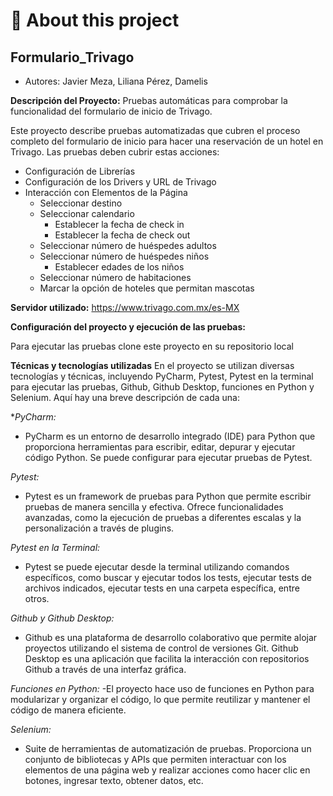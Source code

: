 # 🚀 About this project
## Formulario_Trivago
- Autores: Javier Meza, Liliana Pérez, Damelis 

**Descripción del Proyecto:** Pruebas automáticas para comprobar la funcionalidad del formulario de inicio de Trivago.

Este proyecto describe pruebas automatizadas que cubren el proceso completo del formulario de inicio para hacer una reservación de un hotel en Trivago. Las pruebas deben cubrir estas acciones:

- Configuración de Librerías
- Configuración de los Drivers y URL de Trivago
- Interacción con Elementos de la Página
    - Seleccionar destino
    - Seleccionar calendario
        - Establecer la fecha de check in
        - Establecer la fecha de check out
    - Seleccionar número de huéspedes adultos
    - Seleccionar número de huéspedes niños
        - Establecer edades de los niños
    - Seleccionar número de habitaciones
    - Marcar la opción de hoteles que permitan mascotas

**Servidor utilizado:** https://www.trivago.com.mx/es-MX

**Configuración del proyecto y ejecución de las pruebas:** 

Para ejecutar las pruebas clone este proyecto en su repositorio local

**Técnicas y tecnologías utilizadas**
En el proyecto se utilizan diversas tecnologías y técnicas, incluyendo PyCharm, Pytest, Pytest en la terminal para ejecutar las pruebas, Github, Github Desktop, funciones en Python y Selenium. Aquí hay una breve descripción de cada una:

**PyCharm:*
- PyCharm es un entorno de desarrollo integrado (IDE) para Python que proporciona herramientas para escribir, editar, depurar y ejecutar código Python. Se puede configurar para ejecutar pruebas de Pytest.

*Pytest:*
- Pytest es un framework de pruebas para Python que permite escribir pruebas de manera sencilla y efectiva. Ofrece funcionalidades avanzadas, como la ejecución de pruebas a diferentes escalas y la personalización a través de plugins.

*Pytest en la Terminal:*
- Pytest se puede ejecutar desde la terminal utilizando comandos específicos, como buscar y ejecutar todos los tests, ejecutar tests de archivos indicados, ejecutar tests en una carpeta específica, entre otros.

*Github y Github Desktop:*
- Github es una plataforma de desarrollo colaborativo que permite alojar proyectos utilizando el sistema de control de versiones Git. Github Desktop es una aplicación que facilita la interacción con repositorios Github a través de una interfaz gráfica.

*Funciones en Python:*
-El proyecto hace uso de funciones en Python para modularizar y organizar el código, lo que permite reutilizar y mantener el código de manera eficiente.

*Selenium:*
- Suite de herramientas de automatización de pruebas. Proporciona un conjunto de bibliotecas y APIs que permiten interactuar con los elementos de una página web y realizar acciones como hacer clic en botones, ingresar texto, obtener datos, etc.
